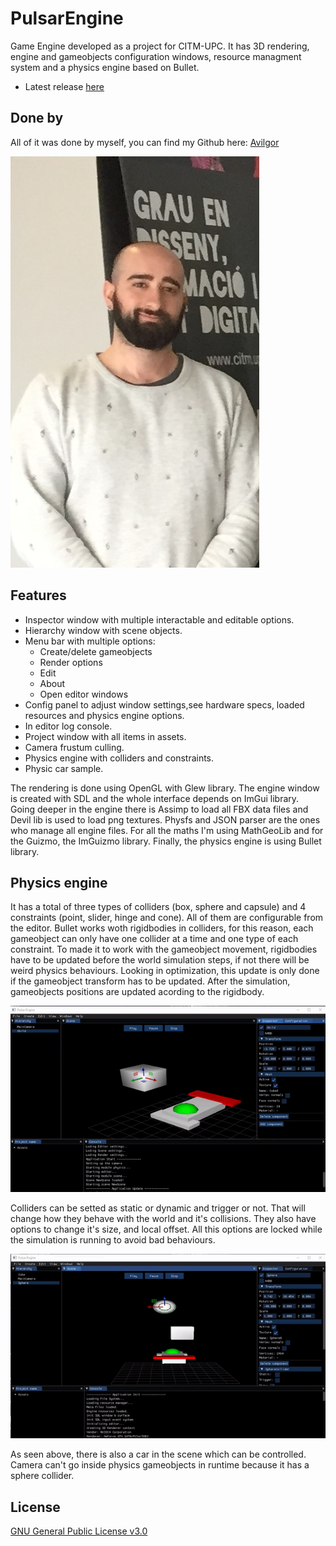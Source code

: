 # PulsarEngine
Game Engine developed as a project for CITM-UPC. It has 3D rendering, engine and gameobjects configuration windows, 
resource managment system and a physics engine based on Bullet. 

* Latest release [here](https://github.com/Avilgor/PulsarEngine/releases)

## Done by

All of it was done by myself, you can find my Github here: [Avilgor](https://github.com/Avilgor)

![](https://github.com/Avilgor/PulsarEngine/blob/master/docs/Foto.jpg?raw=true)

## Features

* Inspector window with multiple interactable and editable options.
* Hierarchy window with scene objects.
* Menu bar with multiple options:
  * Create/delete gameobjects 
  * Render options
  * Edit
  * About 
  * Open editor windows
* Config panel to adjust window settings,see hardware specs, loaded resources and physics engine options.
* In editor log console.
* Project window with all items in assets.
* Camera frustum culling.
* Physics engine with colliders and constraints.
* Physic car sample.

The rendering is done using OpenGL with Glew library. The engine window is created with SDL and the whole interface depends on ImGui library. Going deeper in the engine there is
Assimp to load all FBX data files and Devil lib is used to load png textures. Physfs and JSON parser are the ones who manage all engine files. For all the maths I'm using MathGeoLib and for the Guizmo, the ImGuizmo library. Finally, the physics engine is using Bullet library.



## Physics engine
It has a total of three types of colliders (box, sphere and capsule) and 4 constraints (point, slider, hinge and cone). 
All of them are configurable from the editor. Bullet works woth rigidbodies in colliders, for this reason, each gameobject can only have one collider at a time and one type of each constraint. To made it to work with the gameobject movement, rigidbodies have to be updated before the world simulation steps, 
if not there will be weird physics behaviours. Looking in optimization, this update is only done if the gameobject transform has to be updated. After the simulation,
gameobjects positions are updated acording to the rigidbody.

![](https://github.com/Avilgor/PulsarEngine/blob/master/docs/PhysicsEditor.gif?raw=true)

Colliders can be setted as static or dynamic and trigger or not. That will change how they behave with the world and it's collisions. They also have options to change it's size, and local offset. All this options are locked while the simulation is running to avoid bad behaviours.

![](https://github.com/Avilgor/PulsarEngine/blob/master/docs/PhysicsWorking.gif?raw=true)

As seen above, there is also a car in the scene which can be controlled. Camera can't go inside physics gameobjects in runtime because it has a sphere collider.


## License

[GNU General Public License v3.0](https://github.com/Avilgor/PulsarEngine/blob/master/LICENSE)
